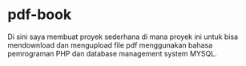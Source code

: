 # pdf-book
Di sini saya membuat proyek sederhana di mana proyek ini untuk bisa mendownload dan mengupload file pdf menggunakan bahasa pemrograman PHP dan database management system MYSQL.

